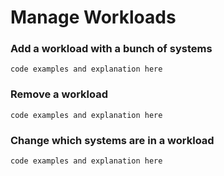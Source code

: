 # Manage Workloads 

### Add a workload with a bunch of systems 

```code examples and explanation here```

### Remove a workload

```code examples and explanation here```

### Change which systems are in a workload 

```code examples and explanation here```